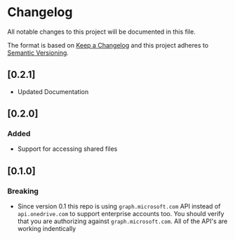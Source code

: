 # Changelog
All notable changes to this project will be documented in this file.

The format is based on [Keep a Changelog](http://keepachangelog.com/en/1.0.0/)
and this project adheres to [Semantic Versioning](http://semver.org/spec/v2.0.0.html).

## [0.2.1]

- Updated Documentation

## [0.2.0]
### Added

- Support for accessing shared files

## [0.1.0]
### Breaking

- Since version 0.1 this repo is using `graph.microsoft.com` API instead of `api.onedrive.com` to support enterprise accounts too. You should verify that you are authorizing against `graph.microsoft.com`. All of the API's are working indentically
